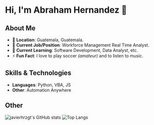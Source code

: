 # Hi, I'm Abraham Hernandez 👋

<!--
**javierhrzgt/javierhrzgt** is a ✨ _special_ ✨ repository because its `README.md` (this file) appears on your GitHub profile.

Here are some ideas to get you started:

- 🔭 I’m currently working on ...
- 🌱 I’m currently learning ...
- 👯 I’m looking to collaborate on ...
- 🤔 I’m looking for help with ...
- 💬 Ask me about ...
- 📫 How to reach me: ...
- 😄 Pronouns: ...
- ⚡ Fun fact: ...
-->
## About Me

- 📍 **Location**: Guatemala, Guatemala.
- 💼 **Current Job/Position**: Workforce Management Real Time Analyst.
- 🌱 **Current Learning**: Software Development, Data Analyst, etc.
- ⚡ **Fun Fact**: I love to play soccer *(amateur)* and to listen to music.

## Skills & Technologies

- **Languages**: Python, VBA, JS
- **Other**: Automation Anywhere

## Other

![javierhrzgt's GitHub stats](https://github-readme-stats.vercel.app/api?username=javierhrzgt&theme=shadowblue&show_icons=true)
![Top Langs](https://github-readme-stats.vercel.app/api/top-langs/?username=javierhrzgt&layout=compact)
